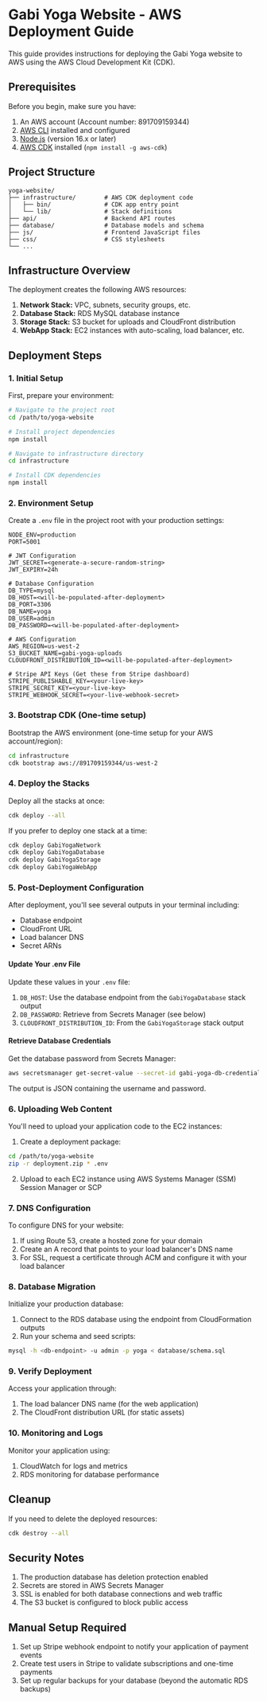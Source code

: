 # Gabi Yoga Website - AWS Deployment Guide

This guide provides instructions for deploying the Gabi Yoga website to AWS using the AWS Cloud Development Kit (CDK).

## Prerequisites

Before you begin, make sure you have:

1. An AWS account (Account number: 891709159344)
2. [AWS CLI](https://aws.amazon.com/cli/) installed and configured
3. [Node.js](https://nodejs.org/) (version 16.x or later)
4. [AWS CDK](https://aws.amazon.com/cdk/) installed (`npm install -g aws-cdk`)

## Project Structure

```
yoga-website/
├── infrastructure/        # AWS CDK deployment code
│   ├── bin/               # CDK app entry point
│   └── lib/               # Stack definitions
├── api/                   # Backend API routes
├── database/              # Database models and schema
├── js/                    # Frontend JavaScript files
├── css/                   # CSS stylesheets
└── ...
```

## Infrastructure Overview

The deployment creates the following AWS resources:

1. **Network Stack:** VPC, subnets, security groups, etc.
2. **Database Stack:** RDS MySQL database instance
3. **Storage Stack:** S3 bucket for uploads and CloudFront distribution
4. **WebApp Stack:** EC2 instances with auto-scaling, load balancer, etc.

## Deployment Steps

### 1. Initial Setup

First, prepare your environment:

```bash
# Navigate to the project root
cd /path/to/yoga-website

# Install project dependencies
npm install

# Navigate to infrastructure directory
cd infrastructure

# Install CDK dependencies
npm install
```

### 2. Environment Setup

Create a `.env` file in the project root with your production settings:

```
NODE_ENV=production
PORT=5001

# JWT Configuration
JWT_SECRET=<generate-a-secure-random-string>
JWT_EXPIRY=24h

# Database Configuration
DB_TYPE=mysql
DB_HOST=<will-be-populated-after-deployment>
DB_PORT=3306
DB_NAME=yoga
DB_USER=admin
DB_PASSWORD=<will-be-populated-after-deployment>

# AWS Configuration
AWS_REGION=us-west-2
S3_BUCKET_NAME=gabi-yoga-uploads
CLOUDFRONT_DISTRIBUTION_ID=<will-be-populated-after-deployment>

# Stripe API Keys (Get these from Stripe dashboard)
STRIPE_PUBLISHABLE_KEY=<your-live-key>
STRIPE_SECRET_KEY=<your-live-key>
STRIPE_WEBHOOK_SECRET=<your-live-webhook-secret>
```

### 3. Bootstrap CDK (One-time setup)

Bootstrap the AWS environment (one-time setup for your AWS account/region):

```bash
cd infrastructure
cdk bootstrap aws://891709159344/us-west-2
```

### 4. Deploy the Stacks

Deploy all the stacks at once:

```bash
cdk deploy --all
```

If you prefer to deploy one stack at a time:

```bash
cdk deploy GabiYogaNetwork
cdk deploy GabiYogaDatabase
cdk deploy GabiYogaStorage
cdk deploy GabiYogaWebApp
```

### 5. Post-Deployment Configuration

After deployment, you'll see several outputs in your terminal including:

- Database endpoint
- CloudFront URL
- Load balancer DNS
- Secret ARNs

#### Update Your .env File

Update these values in your `.env` file:

1. `DB_HOST`: Use the database endpoint from the `GabiYogaDatabase` stack output
2. `DB_PASSWORD`: Retrieve from Secrets Manager (see below)
3. `CLOUDFRONT_DISTRIBUTION_ID`: From the `GabiYogaStorage` stack output

#### Retrieve Database Credentials

Get the database password from Secrets Manager:

```bash
aws secretsmanager get-secret-value --secret-id gabi-yoga-db-credentials --query SecretString --output text
```

The output is JSON containing the username and password.

### 6. Uploading Web Content

You'll need to upload your application code to the EC2 instances:

1. Create a deployment package:

```bash
cd /path/to/yoga-website
zip -r deployment.zip * .env
```

2. Upload to each EC2 instance using AWS Systems Manager (SSM) Session Manager or SCP

### 7. DNS Configuration

To configure DNS for your website:

1. If using Route 53, create a hosted zone for your domain
2. Create an A record that points to your load balancer's DNS name
3. For SSL, request a certificate through ACM and configure it with your load balancer

### 8. Database Migration

Initialize your production database:

1. Connect to the RDS database using the endpoint from CloudFormation outputs
2. Run your schema and seed scripts:

```bash
mysql -h <db-endpoint> -u admin -p yoga < database/schema.sql
```

### 9. Verify Deployment

Access your application through:

1. The load balancer DNS name (for the web application)
2. The CloudFront distribution URL (for static assets)

### 10. Monitoring and Logs

Monitor your application using:

1. CloudWatch for logs and metrics
2. RDS monitoring for database performance

## Cleanup

If you need to delete the deployed resources:

```bash
cdk destroy --all
```

## Security Notes

1. The production database has deletion protection enabled
2. Secrets are stored in AWS Secrets Manager
3. SSL is enabled for both database connections and web traffic
4. The S3 bucket is configured to block public access

## Manual Setup Required

1. Set up Stripe webhook endpoint to notify your application of payment events
2. Create test users in Stripe to validate subscriptions and one-time payments
3. Set up regular backups for your database (beyond the automatic RDS backups)
